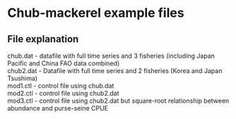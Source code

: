 # Chub-mackerel example files

## File explanation
 chub.dat - datafile with full time series and 3 fisheries (including Japan Pacific and China FAO data combined)      
 chub2.dat - Datafile with full time series and 2 fisheries (Korea and Japan Tsushima)      
 mod1.ctl - control file using chub.dat      
 mod2.ctl - control file using chub2.dat      
 mod3.ctl - control file using chub2.dat but square-root relationship between abundance and purse-seine CPUE      
